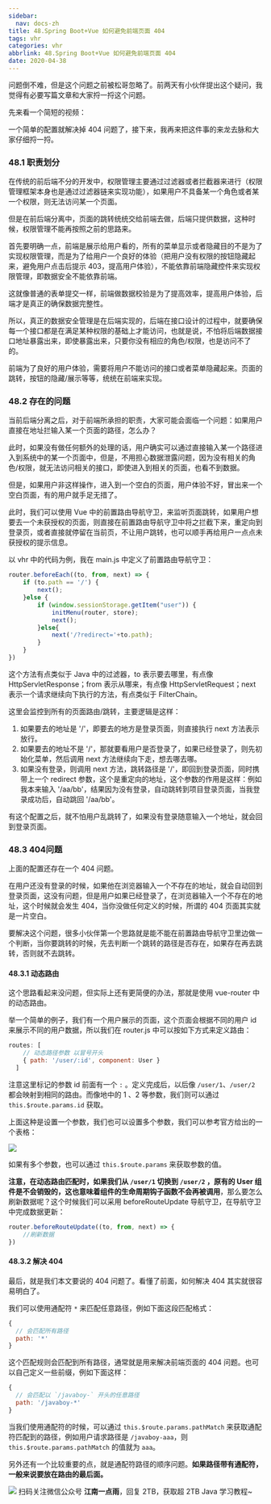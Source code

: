 ```yaml
---
sidebar:
  nav: docs-zh
title: 48.Spring Boot+Vue 如何避免前端页面 404
tags: vhr
categories: vhr
abbrlink: 48.Spring Boot+Vue 如何避免前端页面 404
date: 2020-04-38
---
```



问题倒不难，但是这个问题之前被松哥忽略了。前两天有小伙伴提出这个疑问，我觉得有必要写篇文章和大家捋一捋这个问题。

先来看一个简短的视频：

<!--这里放视频-->

一个简单的配置就解决掉 404 问题了，接下来，我再来把这件事的来龙去脉和大家仔细捋一捋。

### 48.1 职责划分

在传统的前后端不分的开发中，权限管理主要通过过滤器或者拦截器来进行（权限管理框架本身也是通过过滤器链来实现功能），如果用户不具备某一个角色或者某一个权限，则无法访问某一个页面。

但是在前后端分离中，页面的跳转统统交给前端去做，后端只提供数据，这种时候，权限管理不能再按照之前的思路来。

首先要明确一点，前端是展示给用户看的，所有的菜单显示或者隐藏目的不是为了实现权限管理，而是为了给用户一个良好的体验（把用户没有权限的按钮隐藏起来，避免用户点击后提示 403，提高用户体验），不能依靠前端隐藏控件来实现权限管理，即数据安全不能依靠前端。

这就像普通的表单提交一样，前端做数据校验是为了提高效率，提高用户体验，后端才是真正的确保数据完整性。

所以，真正的数据安全管理是在后端实现的，后端在接口设计的过程中，就要确保每一个接口都是在满足某种权限的基础上才能访问，也就是说，不怕将后端数据接口地址暴露出来，即使暴露出来，只要你没有相应的角色/权限，也是访问不了的。

前端为了良好的用户体验，需要将用户不能访问的接口或者菜单隐藏起来。页面的跳转，按钮的隐藏/展示等等，统统在前端来实现。

### 48.2 存在的问题

当前后端分离之后，对于前端所承担的职责，大家可能会面临一个问题：如果用户直接在地址拦输入某一个页面的路径，怎么办？

此时，如果没有做任何额外的处理的话，用户确实可以通过直接输入某一个路径进入到系统中的某一个页面中，但是，不用担心数据泄露问题，因为没有相关的角色/权限，就无法访问相关的接口，即使进入到相关的页面，也看不到数据。

但是，如果用户非这样操作，进入到一个空白的页面，用户体验不好，冒出来一个空白页面，有的用户就手足无措了。

此时，我们可以使用 Vue 中的前置路由导航守卫，来监听页面跳转，如果用户想要去一个未获授权的页面，则直接在前置路由导航守卫中将之拦截下来，重定向到登录页，或者直接就停留在当前页，不让用户跳转，也可以顺手再给用户一点点未获授权的提示信息。

以 vhr 中的代码为例，我在 main.js 中定义了前置路由导航守卫：

```js
router.beforeEach((to, from, next) => {
    if (to.path == '/') {
        next();
    }else {
        if (window.sessionStorage.getItem("user")) {
            initMenu(router, store);
            next();
        }else{
            next('/?redirect='+to.path);
        }
    }
})
```

这个方法有点类似于 Java 中的过滤器，to 表示要去哪里，有点像 HttpServletResponse；from 表示从哪来，有点像 HttpServletRequest；next 表示一个请求继续向下执行的方法，有点类似于 FilterChain。

这里会监控到所有的页面路由/跳转，主要逻辑是这样：

1. 如果要去的地址是 '/'，即要去的地方是登录页面，则直接执行 next 方法表示放行。
2. 如果要去的地址不是 '/'，那就要看用户是否登录了，如果已经登录了，则先初始化菜单，然后调用 next 方法继续向下走，想去哪去哪。
3. 如果没有登录，则调用 next 方法，跳转路径是 '/'，即回到登录页面，同时携带上一个 redirect 参数，这个是重定向的地址，这个参数的作用是这样：例如我本来输入 '/aa/bb'，结果因为没有登录，自动跳转到项目登录页面，当我登录成功后，自动跳回 '/aa/bb'。

有这个配置之后，就不怕用户乱跳转了，如果没有登录随意输入一个地址，就会回到登录页面。

### 48.3 404问题

上面的配置还存在一个 404 问题。

在用户还没有登录的时候，如果他在浏览器输入一个不存在的地址，就会自动回到登录页面，这没有问题，但是用户如果已经登录了，在浏览器输入一个不存在的地址，这个时候就会发生 404，当你没做任何定义的时候，所谓的 404 页面其实就是一片空白。

要解决这个问题，很多小伙伴第一个思路就是能不能在前置路由导航守卫里边做一个判断，当你要跳转的时候，先去判断一个跳转的路径是否存在，如果存在再去跳转，否则就不去跳转。

#### 48.3.1 动态路由

这个思路看起来没问题，但实际上还有更简便的办法，那就是使用 vue-router 中的动态路由。

举一个简单的例子，我们有一个用户展示的页面，这个页面会根据不同的用户 id 来展示不同的用户数据，所以我们在 router.js 中可以按如下方式来定义路由：

```js
routes: [
    // 动态路径参数 以冒号开头
    { path: '/user/:id', component: User }
  ]
```

注意这里标记的参数 id 前面有一个 `:` 。定义完成后，以后像 `/user/1`、`/user/2` 都会映射到相同的路由。而像地中的 1 、2 等参数，我们则可以通过 `this.$route.params.id` 获取。

上面这种是设置一个参数，我们也可以设置多个参数，我们可以参考官方给出的一个表格：

![](http://img.itboyhub.com/2020/03/vue-router-1.png)

如果有多个参数，也可以通过 `this.$route.params` 来获取参数的值。

**注意，在动态路由匹配时，如果我们从 `/user/1` 切换到 `/user/2` ，原有的 User 组件是不会销毁的，这也意味着组件的生命周期钩子函数不会再被调用**，那么要怎么刷新数据呢？这个时候我们可以采用 beforeRouteUpdate 导航守卫，在导航守卫中完成数据更新：

```js
router.beforeRouteUpdate((to, from, next) => {
    //刷新数据
})
```

#### 48.3.2 解决 404

最后，就是我们本文要说的 404 问题了。看懂了前面，如何解决 404 其实就很容易明白了。

我们可以使用通配符 `*` 来匹配任意路径，例如下面这段匹配格式：

```js
{
  // 会匹配所有路径
  path: '*'
}
```

这个匹配规则会匹配到所有路径，通常就是用来解决前端页面的 404 问题。也可以自己定义一些前缀，例如下面这样：

```js
{
  // 会匹配以 `/javaboy-` 开头的任意路径
  path: '/javaboy-*'
}
```

当我们使用通配符的时候，可以通过 `this.$route.params.pathMatch` 来获取通配符匹配到的路径，例如用户请求路径是 `/javaboy-aaa`，则 `this.$route.params.pathMatch` 的值就为 `aaa`。

另外还有一个比较重要的点，就是通配符路径的顺序问题。**如果路径带有通配符，一般来说要放在路由的最后面。**


![](http://img.itboyhub.com//2020/04/vhr/weixin.jpg)
扫码关注微信公众号 **江南一点雨**，回复 2TB，获取超 2TB Java 学习教程~

